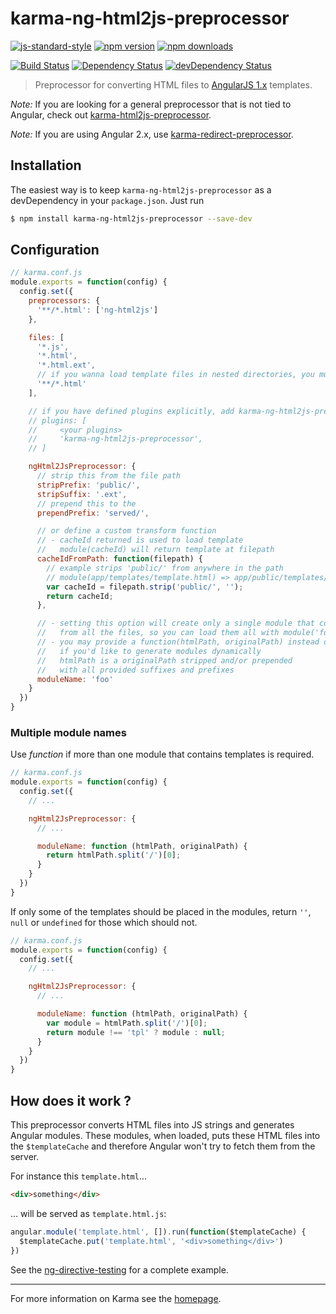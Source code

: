# karma-ng-html2js-preprocessor

[![js-standard-style](https://img.shields.io/badge/code%20style-standard-brightgreen.svg?style=flat-square)](https://github.com/karma-runner/karma-ng-html2js-preprocessor)
 [![npm version](https://img.shields.io/npm/v/karma-ng-html2js-preprocessor.svg?style=flat-square)](https://www.npmjs.com/package/karma-ng-html2js-preprocessor) [![npm downloads](https://img.shields.io/npm/dm/karma-ng-html2js-preprocessor.svg?style=flat-square)](https://www.npmjs.com/package/karma-ng-html2js-preprocessor)

[![Build Status](https://img.shields.io/travis/karma-runner/karma-ng-html2js-preprocessor/master.svg?style=flat-square)](https://travis-ci.org/karma-runner/karma-ng-html2js-preprocessor) [![Dependency Status](https://img.shields.io/david/karma-runner/karma-ng-html2js-preprocessor.svg?style=flat-square)](https://david-dm.org/karma-runner/karma-ng-html2js-preprocessor) [![devDependency Status](https://img.shields.io/david/dev/karma-runner/karma-ng-html2js-preprocessor.svg?style=flat-square)](https://david-dm.org/karma-runner/karma-ng-html2js-preprocessor#info=devDependencies)

> Preprocessor for converting HTML files to [AngularJS 1.x](http://angularjs.org/) templates.

*Note:* If you are looking for a general preprocessor that is not tied to Angular, check out [karma-html2js-preprocessor](https://github.com/karma-runner/karma-html2js-preprocessor).

*Note:* If you are using Angular 2.x, use [karma-redirect-preprocessor](https://github.com/sjelin/karma-redirect-preprocessor).

## Installation

The easiest way is to keep `karma-ng-html2js-preprocessor` as a devDependency in your `package.json`. Just run

```bash
$ npm install karma-ng-html2js-preprocessor --save-dev
```

## Configuration
```js
// karma.conf.js
module.exports = function(config) {
  config.set({
    preprocessors: {
      '**/*.html': ['ng-html2js']
    },

    files: [
      '*.js',
      '*.html',
      '*.html.ext',
      // if you wanna load template files in nested directories, you must use this
      '**/*.html'
    ],

    // if you have defined plugins explicitly, add karma-ng-html2js-preprocessor
    // plugins: [
    //     <your plugins>
    //     'karma-ng-html2js-preprocessor',
    // ]

    ngHtml2JsPreprocessor: {
      // strip this from the file path
      stripPrefix: 'public/',
      stripSuffix: '.ext',
      // prepend this to the
      prependPrefix: 'served/',

      // or define a custom transform function
      // - cacheId returned is used to load template
      //   module(cacheId) will return template at filepath
      cacheIdFromPath: function(filepath) {
        // example strips 'public/' from anywhere in the path
        // module(app/templates/template.html) => app/public/templates/template.html
        var cacheId = filepath.strip('public/', '');
        return cacheId;
      },

      // - setting this option will create only a single module that contains templates
      //   from all the files, so you can load them all with module('foo')
      // - you may provide a function(htmlPath, originalPath) instead of a string
      //   if you'd like to generate modules dynamically
      //   htmlPath is a originalPath stripped and/or prepended
      //   with all provided suffixes and prefixes
      moduleName: 'foo'
    }
  })
}
```

### Multiple module names

Use *function* if more than one module that contains templates is required.

```js
// karma.conf.js
module.exports = function(config) {
  config.set({
    // ...

    ngHtml2JsPreprocessor: {
      // ...

      moduleName: function (htmlPath, originalPath) {
        return htmlPath.split('/')[0];
      }
    }
  })
}
```

If only some of the templates should be placed in the modules,
return `''`, `null` or `undefined` for those which should not.

```js
// karma.conf.js
module.exports = function(config) {
  config.set({
    // ...

    ngHtml2JsPreprocessor: {
      // ...

      moduleName: function (htmlPath, originalPath) {
        var module = htmlPath.split('/')[0];
        return module !== 'tpl' ? module : null;
      }
    }
  })
}
```


## How does it work ?

This preprocessor converts HTML files into JS strings and generates Angular modules. These modules, when loaded, puts these HTML files into the `$templateCache` and therefore Angular won't try to fetch them from the server.

For instance this `template.html`...
```html
<div>something</div>
```
... will be served as `template.html.js`:
```js
angular.module('template.html', []).run(function($templateCache) {
  $templateCache.put('template.html', '<div>something</div>')
})
```

See the [ng-directive-testing](https://github.com/vojtajina/ng-directive-testing) for a complete example.

----

For more information on Karma see the [homepage].


[homepage]: http://karma-runner.github.com
